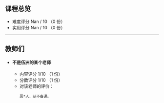 ## 课程总览  
- 难度评分 Nan / 10 （0 份）  
- 实用评分 Nan / 10 （0 份）  

---

## 教师们  
- #### 不是伍洲的某个老师  
    - 内容评分 1/10 （1 份）  
    - 分数评分 1/10 （1 份）  
    - 对该老师的评价：  
        ```
        恶*人，从不备课。
        ```  